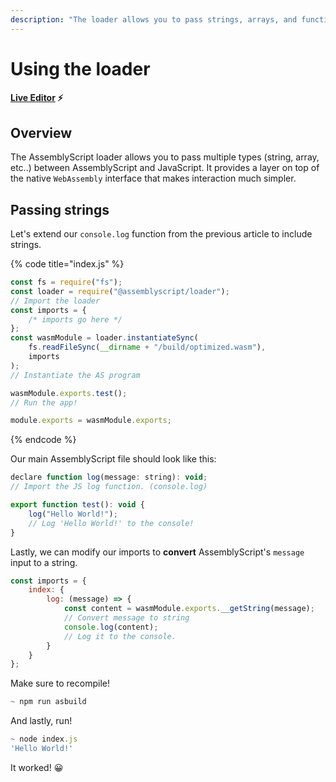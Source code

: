 ```yaml
---
description: "The loader allows you to pass strings, arrays, and function between AS and JS."
---
```


# Using the loader

#### [Live Editor](https://stackblitz.com/edit/node-xsacin) ⚡

## Overview

The AssemblyScript loader allows you to pass multiple types \(string, array, etc..\) between AssemblyScript and JavaScript. It provides a layer on top of the native `WebAssembly` interface that makes interaction much simpler.

## Passing strings

Let's extend our `console.log` function from the previous article to include strings.

{% code title="index.js" %}

```javascript
const fs = require("fs");
const loader = require("@assemblyscript/loader");
// Import the loader
const imports = {
	/* imports go here */
};
const wasmModule = loader.instantiateSync(
	fs.readFileSync(__dirname + "/build/optimized.wasm"),
	imports
);
// Instantiate the AS program

wasmModule.exports.test();
// Run the app!

module.exports = wasmModule.exports;
```

{% endcode %}

Our main AssemblyScript file should look like this:

```javascript
declare function log(message: string): void;
// Import the JS log function. (console.log)

export function test(): void {
	log("Hello World!");
	// Log 'Hello World!' to the console!
}
```

Lastly, we can modify our imports to **convert** AssemblyScript's `message` input to a string.

```javascript
const imports = {
	index: {
		log: (message) => {
			const content = wasmModule.exports.__getString(message);
			// Convert message to string
			console.log(content);
			// Log it to the console.
		}
	}
};
```

Make sure to recompile!

```javascript
~ npm run asbuild
```

And lastly, run!

```javascript
~ node index.js
'Hello World!'
```

It worked! 😀
